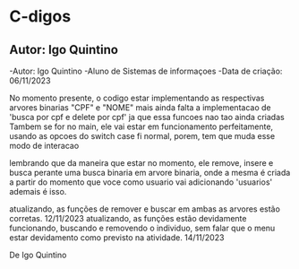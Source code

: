 # C-digos
## Autor: Igo Quintino
 -Autor: Igo Quintino
 -Aluno de Sistemas de informaçoes
 -Data de criação: 06/11/2023

 No momento presente, o codigo estar implementando as respectivas arvores binarias "CPF" e "NOME"
 mais ainda falta a implementacao de 'busca por cpf e delete por cpf' ja que essa funcoes nao tao
 ainda criadas
 Tambem se for no main, ele vai estar em funcionamento perfeitamente, usando as opcoes do switch case
 fi normal, porem, tem que muda esse modo de interacao


 lembrando que da maneira que estar no momento, ele remove, insere e busca perante uma busca binaria em arvore
 binaria, onde a mesma é criada a partir do momento que voce como usuario vai adicionando 'usuarios'
 ademais é isso.

 atualizando, as funções de remover e buscar em ambas as arvores estão corretas. 12/11/2023
 atualizando, as funções estão devidamente funcionando, buscando e removendo o individuo, sem falar que o menu
 estar devidamento como previsto na atividade. 14/11/2023

 De Igo Quintino
